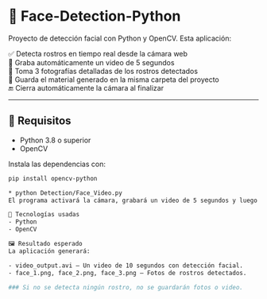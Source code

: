 # 🧠 Face-Detection-Python

Proyecto de detección facial con Python y OpenCV. Esta aplicación:

✅ Detecta rostros en tiempo real desde la cámara web  
🎥 Graba automáticamente un video de 5 segundos  
📸 Toma 3 fotografías detalladas de los rostros detectados  
📁 Guarda el material generado en la misma carpeta del proyecto  
🔚 Cierra automáticamente la cámara al finalizar  

---

## 🚀 Requisitos

- Python 3.8 o superior
- OpenCV

Instala las dependencias con:

```bash
pip install opencv-python

* python Detection/Face_Video.py 
El programa activará la cámara, grabará un video de 5 segundos y luego tomará 3 fotos automáticamente.

🧠 Tecnologías usadas
- Python
- OpenCV

🖼️ Resultado esperado
La aplicación generará:

- video_output.avi – Un video de 10 segundos con detección facial.
- face_1.png, face_2.png, face_3.png – Fotos de rostros detectados.

### Si no se detecta ningún rostro, no se guardarán fotos o video.


